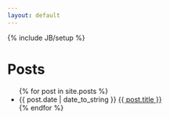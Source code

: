 ```yaml
---
layout: default
---
```

{% include JB/setup %}

<div class="page-header">
  <h1>Posts</h1>
</div>

<ul class="posts">
  {% for post in site.posts %}
    <li class="post">
      <span class="post-timestamp">{{ post.date | date_to_string }}</span>
      <a class="post-title" href="{{ BASE_PATH }}{{ post.url }}">{{ post.title }}</a>
    </li>
  {% endfor %}
</ul>
